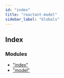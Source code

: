 ```yaml
---
id: "index"
title: "reactant-model"
sidebar_label: "Globals"
---
```


## Index

### Modules

* ["index"](modules/_index_.md)
* ["model"](modules/_model_.md)
